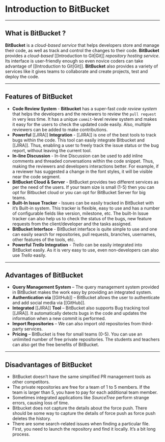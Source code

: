 # Introduction to BitBucket
---

## What is BitBucket ?

**BitBucket** is a *cloud-based service* that helps developers store and manage their code, as well as track and control the changes to their code. **BitBucket** provides a *cloud-based* [[Introduction to Git|Git]] *repository hosting service*. Its interface is user-friendly enough so even novice coders can take advantage of [[Introduction to Git|Git]]. **BitBucket** also provides a variety of services like it gives teams to collaborate and create projects, test and deploy the code.


---


## Features of BitBucket

- **Code Review System** - **Bitbucket** has a super-fast *code review system* that helps the developers and the reviewers to review the `pull request` in very less time. It has a unique `commit`-level review system and makes it easy for the users to check the updated code easily. Also, multiple reviewers can be added to make contributions.
- **Powerful** [[JIRA]] **Integration** - [[JIRA]] is one of the best tools to track bugs within the code. This tool can easily integrate Bitbucket and [[JIRA]]. Thus, enabling a user to freely track the issue status or the bug report, without leaving the current tool.
- **In-line Discussion** - In-line Discussion can be used to add inline comments and threaded conversations within the code snippet. Thus, making the reviewers and developers interactions better. For example, if a reviewer has suggested a change in the font styles, it will be visible near the code segment.
- **BitBucket Cloud & Server** - BitBucket provides two different services as per the need of the users. If your team size is small (1-5) then you can opt for Bitbucket cloud or you can opt for BitBucket Server for big teams.
- **Built-In Issue Tracker** - Issues can be easily tracked in BitBucket with it’s Built-in system. This tracker is flexible, easy to use and has a number of configurable fields like version, milestone, etc. The built-In Issue tracker can also help us to check the status of the bugs, new feature requests from the client/developer and the tasks assigned.
- **BitBucket Interface** - BitBucket interface is quite simple to use and one can easily search for repositories, pull requests, branches, usernames, other features of the tools, etc.
- **Powerful *Trello* Integration** - *Trello* can be easily integrated into BitBucket easily. As it is very easy to use, even non-developers can also use *Trello* easily.


---


## Advantages of BitBucket

- **Query Management System** – The query management system provided in BitBucket makes the work easy by providing an integrated system.
- **Authentication via** [[GitHub]] – BitBucket allows the user to authenticate and add social media via [[GitHub]].
- **Integrated** [[JIRA]] **Tool** – BitBucket also supports Bug tracking tool [[JIRA]]. It automatically detects bugs in the code and updates the information when a new commit is performed.
- **Import Repositories** – We can also import old repositories from third-party services.
- **Pricing** – BitBucket is free for small teams (0-5). You can use an unlimited number of free private repositories. The students and teachers can also get the free benefits of BitBucket.


---


## Disadvantages of BitBucket

- BitBucket doesn’t have the same simplified PR management tools as other competitors.
- The private repositories are free for a team of 1 to 5 members. If the team is larger than 5, you have to pay for each additional team member.
- Sometimes integrated applications like *SourceTree* perform strange errors, causing loss of time.
- Bitbucket does not capture the details about the force push. There should be some way to capture the details of force push as force push deletes the history.
- There are some search-related issues when finding a particular file. First, you need to launch the repository and find it locally. It’s a bit long process.